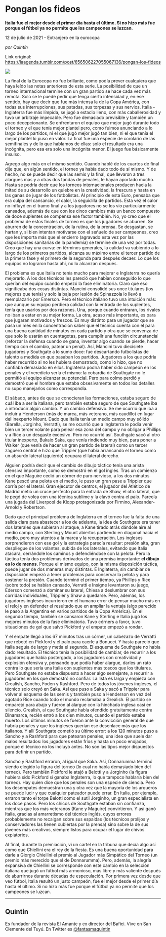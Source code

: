 # Pongan los fideos

**Italia fue el mejor desde el primer día hasta el último. Si no hizo más fue porque el fútbol ya no permite que los campeones se luzcan.**

12 de julio de 2021 - Extranjero en la eurocopa

_por Quintín_

Link original: https://laagenda.tumblr.com/post/656506227055067136/pongan-los-fideos

![](https://64.media.tumblr.com/70240a3383e4f164ec0e7b5f54cc35e8/52033b75a7a96e92-cb/s500x750/964af05673d8b4c2d40919c358eb4a14041c9360.jpg)

La final de la Eurocopa no fue brillante, como podía prever cualquiera que haya leído las notas anteriores de esta serie. La posibilidad de que un torneo internacional termine con un gran partido se hace cada vez más remota. Solo se le puede pedir que tenga cierta intensidad y, en ese sentido, hay que decir que fue más intensa la de la Copa América, con todas sus interrupciones, sus patadas, sus torpezas y sus nervios. Italia - Inglaterra fue más límpida, se jugó a estadio lleno, con más caballerosidad y tuvo un arbitraje impecable. Pero fue demasiado previsible y también un poco decepcionante. Se enfrentaron el equipo que mejor jugó durante todo el torneo y el que tenía mejor plantel pero, como fuimos anunciando a lo largo de los partidos, ni el que jugó mejor jugó tan bien, ni el que tenía el mejor plantel lo puso en valor. La final fue una especie de corolario de las semifinales y de lo que hablamos de ellas: solo el resultado era una incógnita, pero esa era solo una incógnita menor. El juego fue básicamente insulso.

Agrego algo más en el mismo sentido. Cuando hablé de los cuartos de final dije que, en algún sentido, el torneo ya había dado todo de sí mismo. Y de hecho, no se puede decir que las semis y la final, que llevaron a tres alargues más y a otras dos tandas de penales, le hayan aportado mucho. Hasta se podría decir que los torneos internacionales producen hacia la mitad de su desarrollo un quiebre en la creatividad, la frescura y hasta en las ganas de jugar de los futbolistas. Al principio de esta Euro, pensaba que era culpa del cansancio, el calor, la seguidilla de partidos. Esta vez el calor no influyó en el tramo final y a los jugadores no se los vio particularmente cansados, además de que con los cinco cambios más un banco compuesto de doce suplentes se compensa ese factor también. No, yo creo que el problema de estos finales de torneo es que los jugadores se aburren. Se aburren de la concentración, de la rutina, de la prensa. Se desgastan, se hartan y, si bien intentan motivarse con el señuelo de ser campeones, creo que les importa más que el encierro (agravado esta vez por las disposiciones sanitarias de la pandemia) se termine de una vez por todas. Creo que hay una curva: en términos generales, la calidad va subiendo a lo largo de los primeros partidos, alcanza su máximo entre el tercer partido de la primera fase y el primero de la segunda para después decaer. Lo que los equipos no lograron hasta ahí, no lo alcanzan después. 

El problema es que Italia no tenía mucho para mejorar e Inglaterra no quería mejorarlo. A los dos técnicos les pareció que habían conseguido lo que querían del equipo cuando empezó la fase eliminatoria. Claro que eso significaba dos cosas distintas. Mancini consolidó sus once titulares (los mejores que tenía) y solo la baja por lesión de Spinazzola lo llevó a reemplazarlo por Emerson. Pero el técnico italiano tuvo una intuición más: que aunque su equipo perdiera calidad con la entrada de los suplentes, tenía que usarlos por dos razones. Una, porque cuando entraran, los rivales no iban a estar en su mejor forma. La otra, acaso más importante, es para que jugaran motivados y frescos. Es muy distinto para un jugador que se pasa un mes en la concentración saber que el técnico cuenta con él para una buena cantidad de minutos en cada partido y otra que se convenza de que solo lo usarán en cuentagotas, para cumplir una función circunstancial (reforzar la defensa cuando se gana, inventar algo cuando se pierde, hacer tiempo con el cambio, patear un penal). Así, Mancini tuvo diecisiete jugadores y Southgate a lo sumo doce: fue descartando futbolistas de talento a medida en que pasaban los partidos. Jugadores a los que podría haber recurrido si no les hubiera demostrado, como lo hizo, que no confiaba demasiado en ellos. Inglaterra podría haber sido campeón en los penales y el veredicto sería el mismo: la cobardía de Southgate no le permitió al equipo alcanzar su potencial. Pero para colmo perdió y demostró que el hombre que estaba obsesivamente en todos los detalles no supo manejarlos como correspondía.



El sábado, antes de que se conocieran las formaciones, estaba seguro de cuál iba a ser la italiana, pero también estaba seguro de que Southgate iba a introducir algún cambio. Y un cambio defensivo. Se me ocurrió que iba a incluir a Henderson (más de marca, más veterano, más caudillo) en lugar del inexperto Mount. Dado que Italia tenía un medio campo muy sólido (Barella, Jorginho, Verratti), se me ocurrió que a Inglaterra le podía venir bien un tercer volante para pelear esa zona del campo y no obligar a Phillips y a Rice a un desgaste excesivo. Pero no ocurrió así. Southgate sacó al otro titular inexperto, Bukaio Saka, que venía rindiendo muy bien, para poner a Walker (que venía de hacer un gran partido de lateral) como un tercer zaguero central e hizo que Trippier (que había arrancando el torneo como un absurdo lateral izquierdo) ocupara el lateral derecho. 

Alguien podría decir que el cambio de dibujo táctico tenía una arista ofensiva importante, como se demostró en el gol inglés. Tras un comienzo en el que Maguire cedió un córner de puro nervioso, a los dos minutos Kane pescó una pelota en el medio, le puso un gran pase a Trippier que corría por el lateral. Gran ejecutor de centros, el jugador del Atlético de Madrid metió un cruce perfecto para la entrada de Shaw, el otro lateral, que le pegó de volea con una técnica sublime y la clavó contra el palo. Parecía una jugada del Liverpool de Klopp protagonizada por Firmino, Alexander-Arnold y Robertson. 

Dado que el principal problema de Inglaterra en el torneo fue la falta de una salida clara para abastecer a los de adelante, la idea de Southgate era tener dos laterales que subieran al ataque, a Kane tirado atrás dándole aire al medio campo, con Sterling y Mount abiertos partiendo en diagonal hacia el medio, pero muy atentos a la marca y la recuperación. Los ingleses sorprendieron con ese gol y la estrategia parecía resultar: presión alta, gran despliegue de los volantes, subida de los laterales, evitando que Italia atacara, cerrándole los caminos y defendiéndose con la pelota. Pero la táctica tenía dos problemas derivados de una premisa importante: **el dibujo es lo de menos**. Porque el mismo equipo, con la misma disposición táctica, puede jugar de dos maneras muy distintas. E Inglaterra, sin cambiar de disposición empezó a tener problemas para conservar la pelota y para sostener la presión. Cuando terminó el primer tiempo, ya Phillips y Rice (sobre todo) se habían cansado, Verratti e Insigne levantaron su juego, Ederson comenzó a dominar su lateral, Chiesa a deslumbrar con sus corridas individuales, Trippier y Shaw a quedarse. Pero, además, los jugadores ingleses incurrieron en el humano error de pensar mucho más en el reloj y en defender el resultado que en ampliar la ventaja (algo parecido le pasó a la Argentina en varios partidos de la Copa América). En el segundo tiempo, también se cansaron Kane y Sterling e Italia jugó los mejores minutos de la fase eliminatoria. Tuvo córners a favor, tuvo situaciones de gol que salvó Pickford y el empate empezó a rondar.

Y el empate llegó a los 67 minutos tras un córner, un cabezazo de Verratti que rebotó en Pickford y el palo para caerle a Bonucci. Y hasta pareció que Italia seguía de largo y metía el segundo. El esquema de Southgate no había dado resultado. El técnico tenía la posibilidad de cambiar, de recurrir a los jugadores que había postergado, a los jugadores con creatividad y explosión ofensiva y, pensando que podía haber alargue, darles un rato contra lo que sería una Italia con suplentes más toscos que los titulares. Pero Southgate no estaba dispuesto a hacer algo semejante, a recurrir a jugadores en los que demostró no confiar. La lista es larga y empieza con Grealish, Sancho, Foden y Rashford. Pero de todos los jóvenes ingleses, el técnico solo creyó en Saka. Así que puso a Saka y sacó a Trippier para volver al esquema de las semis y también puso a Henderson en vez del agotado Rice cuando todo el mundo reclamaba a Grealish. El partido se emparejó para abajo y fueron al alargue con la hinchada inglesa casi en silencio. Grealish, al que Southgate había ofendido gratuitamente contra Dinamarca, recién entró a los cien minutos, cuando el partido estaba muerto. Los últimos minutos se fueron ante la convicción general de que habría penales y que los ingleses querían ese desenlace más que los italianos. Y allí Southgate cometió su último error: a los 120 minutos puso a Sancho y a Rashford para que patearan penales, una idea que suele dar malos resultados: los jugadores están fríos y hasta un poco enojados, porque el técnico no los incluyó antes. No son las tipos mejor dispuestos para definir un partido. 

Sancho y Rashford erraron, al igual que Saka. Así, Donnarumma terminó siendo elegido la figura del torneo (lo cual no habla demasiado bien del torneo). Pero también Pickford le atajó a Belotti y a Jorginho (la figura hubiera sido Pickford si ganaba Inglaterra, lo que tampoco hablaría bien del torneo). Hay quien dice que los penales son una especie de ciencia. Pero los desempates demuestran una y otra vez que la mayoría de los arqueros se puede lucir y que cualquier pateador puede errar. En Italia, por ejemplo, erraron tanto el torpe Belotti como el sutil Jorginho, un gran especialista en los doce pasos. Pero los chicos de Southgate estaban sin confianza, mientras que los más veteranos (Kane y Maguire) convirtieron. Y así ganó Italia, gracias al amarretismo del técnico inglés, cuyos errores probablemente no recaigan sobre sus espaldas (los técnicos prolijos y conservadores las tienen cubiertas por la prensa) sino sobre la de sus jóvenes más creativos, siempre listos para ocupar el lugar de chivos expiatorios. 

Al final, durante la premiación, vi un cartel en la tribuna que decía algo así como que Chiellini era el rey de la fiesta. Es una buena oportunidad para darle a Giorgio Chiellini el premio al Jugador más Simpático del Torneo (un premio más merecido que el de Donnarumma). Pero, además, la alegría expansiva de Chiellini se corresponde con este cambio en la selección italiana que jugó un fútbol más armonioso, más libre y más valiente después de aburrirnos durante décadas de especulación. Por primera vez desde que veo fútbol, Italia resultó un justo campeón, fue el mejor desde el primer día hasta el último. Si no hizo más fue porque el fútbol ya no permite que los campeones se luzcan. 



---

Quintín
-------

 Es fundador de la revista El Amante y ex director del Bafici. Vive en San Clemente del Tuyú. En Twitter es [@fantasmaquintin](https://twitter.com/fantasmaquintin) 

